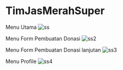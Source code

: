 # TimJasMerahSuper
Menu Utama
![ss](https://user-images.githubusercontent.com/34907490/89145429-f0267500-d57a-11ea-9eec-c31d3000648e.PNG)

Menu Form Pembuatan Donasi
![ss2](https://user-images.githubusercontent.com/34907490/89145483-26fc8b00-d57b-11ea-9d64-e72ad6483fa8.PNG)

Menu Form Pembuatan Donasi lanjutan
![ss3](https://user-images.githubusercontent.com/34907490/89145535-48f60d80-d57b-11ea-9eb8-d8dd04a5b0b8.PNG)

Menu Profile
![ss4](https://user-images.githubusercontent.com/34907490/89145602-7fcc2380-d57b-11ea-9c71-af6732607514.PNG)
